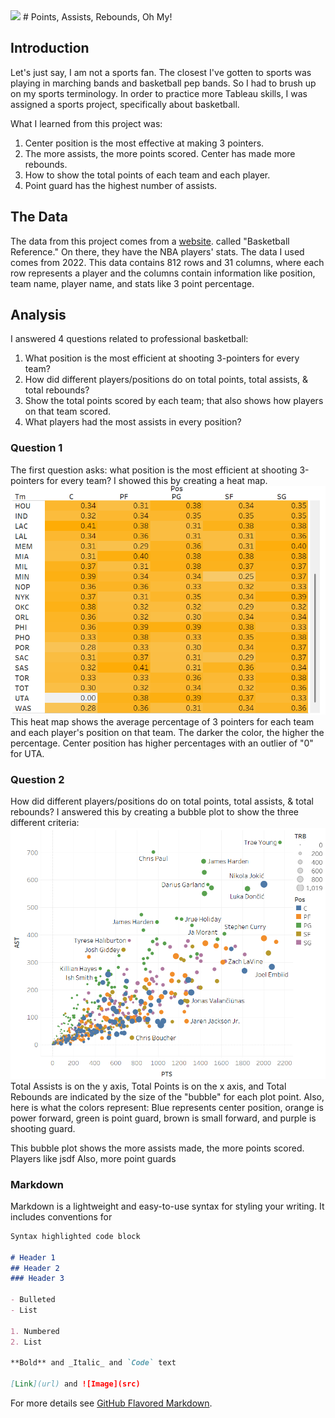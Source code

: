 <img src="images/"/>
# Points, Assists, Rebounds, Oh My!

## Introduction
Let's just say, I am not a sports fan. The closest I've gotten to sports was playing in marching bands and basketball pep bands. So I had to brush up on my sports terminology. In order to practice more Tableau skills, I was assigned a sports project, specifically about basketball.

What I learned from this project was:
  1. Center position is the most effective at making 3 pointers.
  2. The more assists, the more points scored. Center has made more rebounds.
  3. How to show the total points of each team and each player.
  4. Point guard has the highest number of assists.


## The Data
The data from this project comes from a <a href="https://www.basketball-reference.com/leagues/NBA_2022_totals.html">website</a>. called "Basketball Reference." On there, they have the NBA players' stats. The data I used comes from 2022. This data contains 812 rows and 31 columns, where each row represents a player and the columns contain information like position, team name, player name, and stats like 3 point percentage.

## Analysis

I answered 4 questions related to professional basketball:
  1. What position is the most efficient at shooting 3-pointers for every team?
  2. How did different players/positions do on total points, total assists, & total rebounds?
  3. Show the total points scored by each team; that also shows how players on that team scored.
  4. What players had the most assists in every position?

### Question 1
The first question asks: what position is the most efficient at shooting 3-pointers for every team? I showed this by creating a heat map.
<img src="images/Tableau Heat Map.png"/>
This heat map shows the average percentage of 3 pointers for each team and each player's position on that team. The darker the color, the higher the percentage. Center position has higher percentages with an outlier of "0" for UTA. 

### Question 2
How did different players/positions do on total points, total assists, & total rebounds? I answered this by creating a bubble plot to show the three different criteria: <br>
<img src="images/Tableau Bubble Chart.png"/> <br>
Total Assists is on the y axis, Total Points is on the x axis, and Total Rebounds are indicated by the size of the "bubble" for each plot point. Also, here is what the colors represent: Blue represents center position, orange is power forward, green is point guard, brown is small forward, and purple is shooting guard.

This bubble plot shows the more assists made, the more points scored. Players like jsdf Also, more point guards 


### Markdown

Markdown is a lightweight and easy-to-use syntax for styling your writing. It includes conventions for

```markdown
Syntax highlighted code block

# Header 1
## Header 2
### Header 3

- Bulleted
- List

1. Numbered
2. List

**Bold** and _Italic_ and `Code` text

[Link](url) and ![Image](src)
```

For more details see [GitHub Flavored Markdown](https://guides.github.com/features/mastering-markdown/).

